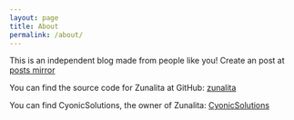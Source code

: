 ```yaml
---
layout: page
title: About
permalink: /about/
---
```


This is an independent blog made from people like you! Create an post at [posts mirror](https://github.com/zunalita/posts)

You can find the source code for Zunalita at GitHub:
[zunalita](https://github.com/zunalita/zunalita.github.io)

You can find CyonicSolutions, the owner of Zunalita:
[CyonicSolutions](https://getcyonic.github.io)


[zunalita-organization]: https://github.com/zunalita
